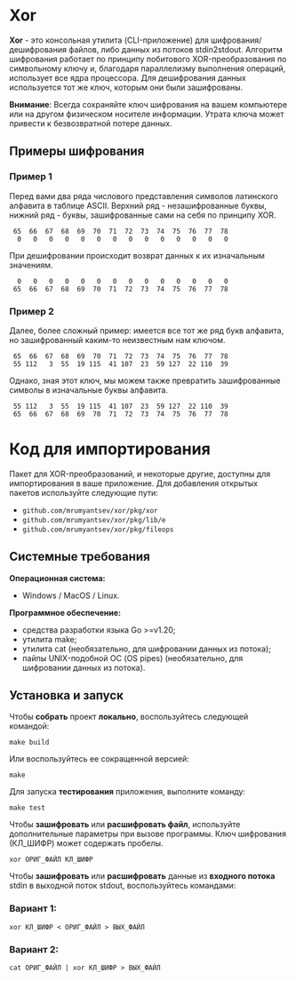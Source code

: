 # Xor

**Xor** - это консольная утилита (CLI-приложение) для шифрования/дешифрования файлов, либо данных из потоков stdin2stdout. Алгоритм шифрования работает по принципу побитового XOR-преобразования по символьному ключу и, благодаря параллелизму выполнения операций, использует все ядра процессора. Для дешифрования данных используется тот же ключ, которым они были зашифрованы.

**Внимание**: Всегда сохраняйте ключ шифрования на вашем компьютере или на другом физическом носителе информации. Утрата ключа может привести к безвозвратной потере данных.

## Примеры шифрования

### Пример 1

Перед вами два ряда числового представления символов латинского алфавита в таблице ASCII. Верхний ряд - незашифрованные буквы, нижний ряд - буквы, зашифрованные сами на себя по принципу XOR.

```
 65  66  67  68  69  70  71  72  73  74  75  76  77  78
  0   0   0   0   0   0   0   0   0   0   0   0   0   0
```

При дешифровании происходит возврат данных к их изначальным значениям.

```
  0   0   0   0   0   0   0   0   0   0   0   0   0   0
 65  66  67  68  69  70  71  72  73  74  75  76  77  78
```

### Пример 2

Далее, более сложный пример: имеется все тот же ряд букв алфавита, но зашифрованный каким-то неизвестным нам ключом.

```
 65  66  67  68  69  70  71  72  73  74  75  76  77  78
 55 112   3  55  19 115  41 107  23  59 127  22 110  39
```

Однако, зная этот ключ, мы можем также превратить зашифрованные символы в изначальные буквы алфавита.

```
 55 112   3  55  19 115  41 107  23  59 127  22 110  39
 65  66  67  68  69  70  71  72  73  74  75  76  77  78
```

# Код для импортирования

Пакет для XOR-преобразований, и некоторые другие, доступны для импортирования в ваше приложение. Для добавления открытых пакетов используйте следующие пути:

- `github.com/mrumyantsev/xor/pkg/xor`
- `github.com/mrumyantsev/xor/pkg/lib/e`
- `github.com/mrumyantsev/xor/pkg/fileops`

## Системные требования

**Операционная система:**

- Windows / MacOS / Linux.

**Программное обеспечение:**

- средства разработки языка Go >=v1.20;
- утилита make;
- утилита cat (необязательно, для шифровании данных из потока);
- пайпы UNIX-подобной ОС (OS pipes) (необязательно, для шифровании данных из потока).

## Установка и запуск

Чтобы **собрать** проект **локально**, воспользуйтесь следующей командой:

```
make build
```

Или воспользуйтесь ее сокращенной версией:

```
make
```

Для запуска **тестирования** приложения, выполните команду:

```
make test
```

Чтобы **зашифровать** или **расшифровать файл**, используйте дополнительные параметры при вызове программы. Ключ шифрования (КЛ_ШИФР) может содержать пробелы.

```
xor ОРИГ_ФАЙЛ КЛ_ШИФР
```

Чтобы **зашифровать** или **расшифровать** данные из **входного потока** stdin в выходной поток stdout, воспользуйтесь командами:

### Вариант 1:

```
xor КЛ_ШИФР < ОРИГ_ФАЙЛ > ВЫХ_ФАЙЛ
```

### Вариант 2:

```
cat ОРИГ_ФАЙЛ | xor КЛ_ШИФР > ВЫХ_ФАЙЛ
```
